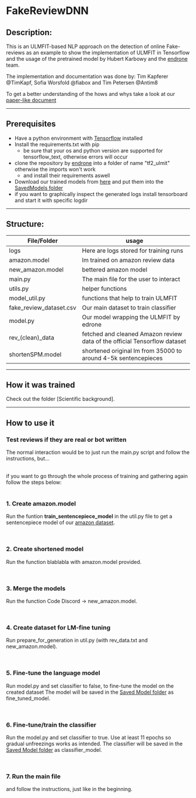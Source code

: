 # FakeReviewDNN

## Description:
This is an ULMFIT-based NLP approach on the detection of online Fake-reviews as an example to show the implementation of ULMFIT in Tensorflow and the usage of the pretrained model by Hubert Karbowy and the [endrone](https://bitbucket.org/edroneteam/tf2_ulmfit/src/master/) team.

The implementation and documentation was done by: Tim Kapferer @TimKapf, Sofia Worsfold @fiabox and Tim Petersen @Antim8

To get a better understanding of the hows and whys take a look at our [paper-like document](./ScientificBackground/Implementing_ULMFit_FakeReview_Detection.pdf)

----

## Prerequisites
- Have a python environment with [Tensorflow](https://www.tensorflow.org/install/pip) installed 
- Install the requirements.txt with pip
  - be sure that your os and python version are supported for tensorflow_text, otherwise errors will occur
- clone the repository by [endrone](https://bitbucket.org/edroneteam/tf2_ulmfit/src/master/) into a folder of name "tf2_ulmit" otherwise the imports won't work
  - and install their requirements aswell
- Download our trained models from [here](https://drive.google.com/drive/folders/1agaDWjHS1cVu5oANa3IXcLKFcU2sIkza?usp=sharing) and put them into the [SavedModels folder](./saved_model/)
- if you want to graphically inspect the generated logs install tensorboard and start it with specific logdir

---
## Structure:

| File/Folder | usage |
| --- |--- |
| logs | Here are logs stored for training runs |
| amazon.model | lm trained on amazon review data |
| new_amazon.model | bettered amazon model |
| main.py | The main file for the user to interact |
| utils.py | helper functions |
| model_util.py | functions that help to train ULMFIT |
| fake_review_dataset.csv |  Our main dataset to train classifier |
| model.py | Our model wrapping the ULMFIT by edrone |
| rev_(clean)_data | fetched and cleaned Amazon review data of the official Tensorflow dataset |
| shortenSPM.model | shortened original lm from 35000 to around 4-5k sentencepieces |

---
## How it was trained
Check out the folder [Scientific background].

---
## How to use it

### Test reviews if they are real or bot written 
The normal interaction would be to just run the main.py script and follow the instructions, but...

<br>
if you want to go through the whole process of training and gathering again follow the steps below: <br>
<br>

### 1. Create amazon.model
Run the funtion __train_sentencepiece_model__ in the util.py file to get a sentencepiece model of our [amazon dataset](./rev_data.txt).

<br>

### 2. Create shortened model
Run the function blablabla with amazon.model provided.

<br>


### 3. Merge the models
Run the function
Code Discord
-> new_amazon.model.

<br>

### 4. Create dataset for LM-fine tuning
Run prepare_for_generation in util.py (with rev_data.txt and new_amazon.model).

<br>

### 5. Fine-tune the language model
Run model.py and set classifier to false, to fine-tune the model on the created dataset
The model will be saved in the [Saved Model folder](./saved_model/) as fine_tuned_model.

<br>

### 6. Fine-tune/train the classifier
Run the model.py and set classifier to true.
Use at least 11 epochs so gradual unfreezings works as intended. The classifier will be saved in the [Saved Model folder](./saved_model/) as classifier_model.

<br>

### 7. Run the main file
and follow the instructions, just like in the beginning.




